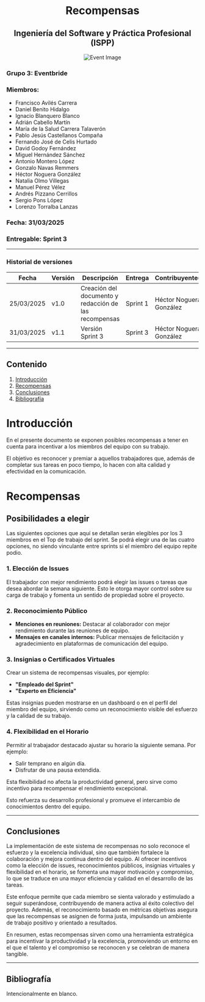 # <center>Recompensas</center>
## <center>Ingeniería del Software y Práctica Profesional (ISPP)</center>
<center><img src="https://iili.io/3BcQ3YJ.md.png" alt="Event Image"></center>

### Grupo 3: Eventbride

### Miembros:
- Francisco Avilés Carrera
- Daniel Benito Hidalgo
- Ignacio Blanquero Blanco
- Adrián Cabello Martín
- María de la Salud Carrera Talaverón
- Pablo Jesús Castellanos Compaña
- Fernando José de Celis Hurtado
- David Godoy Fernández
- Miguel Hernández Sánchez
- Antonio Montero López
- Gonzalo Navas Remmers
- Héctor Noguera González
- Natalia Olmo Villegas
- Manuel Pérez Vélez
- Andrés Pizzano Cerrillos
- Sergio Pons López
- Lorenzo Torralba Lanzas

### Fecha: 31/03/2025

### Entregable: Sprint 3

---

### Historial de versiones

| Fecha      | Versión | Descripción                                | Entrega  | Contribuyente(s)                    |
|------------|---------|--------------------------------------------|----------|-------------------------------------|
| 25/03/2025 | v1.0    | Creación del documento y redacción de las recompensas | Sprint 1 | Héctor Noguera González |
| 31/03/2025 | v1.1    | Versión Sprint 3 | Sprint 3 | Héctor Noguera González |


---

## Contenido
1. [Introducción](#intro)
2. [Recompensas](#recompensas)
3. [Conclusiones](#conclusiones)
4. [Bibliografía](#bib)


<div id='intro'></div>

# Introducción

En el presente documento se exponen posibles recompensas a tener en cuenta para incentivar a los miembros del equipo con su trabajo. 

El objetivo es reconocer y premiar a aquellos trabajadores que, además de completar sus tareas en poco tiempo, lo hacen con alta calidad y efectividad en la comunicación.

<div id='recompensas'></div>

# Recompensas

## Posibilidades a elegir

Las siguientes opciones que aquí se detallan serán elegibles por los 3 miembros en el Top de trabajo del sprint. Se podrá elegir una de las cuatro opciones, no siendo vinculante entre sprints si el miembro del equipo repite podio.

### 1. Elección de Issues
El trabajador con mejor rendimiento podrá elegir las issues o tareas que desea abordar la semana siguiente. Esto le otorga mayor control sobre su carga de trabajo y fomenta un sentido de propiedad sobre el proyecto.

### 2. Reconocimiento Público
- **Menciones en reuniones:** Destacar al colaborador con mejor rendimiento durante las reuniones de equipo.
- **Mensajes en canales internos:** Publicar mensajes de felicitación y agradecimiento en plataformas de comunicación del equipo.

### 3. Insignias o Certificados Virtuales
Crear un sistema de recompensas visuales, por ejemplo:
- **"Empleado del Sprint"**
- **"Experto en Eficiencia"**

Estas insignias pueden mostrarse en un dashboard o en el perfil del miembro del equipo, sirviendo como un reconocimiento visible del esfuerzo y la calidad de su trabajo.

### 4. Flexibilidad en el Horario
Permitir al trabajador destacado ajustar su horario la siguiente semana. Por ejemplo:
- Salir temprano en algún día.
- Disfrutar de una pausa extendida.

Esta flexibilidad no afecta la productividad general, pero sirve como incentivo para recompensar el rendimiento excepcional.


Esto refuerza su desarrollo profesional y promueve el intercambio de conocimientos dentro del equipo.

---

<div id='conclusiones'></div>

## Conclusiones

La implementación de este sistema de recompensas no solo reconoce el esfuerzo y la excelencia individual, sino que también fortalece la colaboración y mejora continua dentro del equipo. Al ofrecer incentivos como la elección de issues, reconocimientos públicos, insignias virtuales y flexibilidad en el horario, se fomenta una mayor motivación y compromiso, lo que se traduce en una mayor eficiencia y calidad en el desarrollo de las tareas.

Este enfoque permite que cada miembro se sienta valorado y estimulado a seguir superándose, contribuyendo de manera activa al éxito colectivo del proyecto. Además, el reconocimiento basado en métricas objetivas asegura que las recompensas se asignen de forma justa, impulsando un ambiente de trabajo positivo y orientado a resultados.

En resumen, estas recompensas sirven como una herramienta estratégica para incentivar la productividad y la excelencia, promoviendo un entorno en el que el talento y el compromiso se reconocen y se celebran de manera tangible.


---

<div id='bib'></div>

## Bibliografía

Intencionalmente en blanco.
